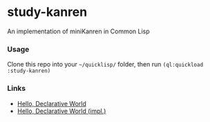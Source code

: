 # study-kanren

An implementation of miniKanren in Common Lisp

### Usage

Clone this repo into your `~/quicklisp/` folder, then run `(ql:quickload :study-kanren)`

### Links
- [Hello, Declarative World](https://www.infoq.com/presentations/declarative-programming/)
- [Hello, Declarative World (impl.)](https://github.com/jcoglan/kanrens/tree/master)
